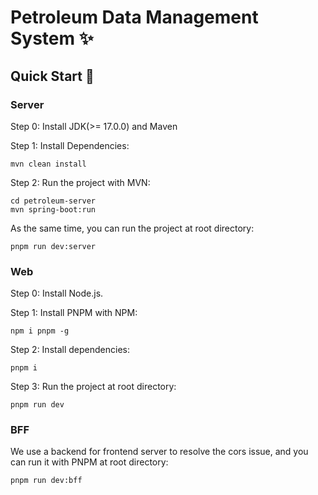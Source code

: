# Petroleum Data Management System ✨

## Quick Start 🚀

### Server

Step 0: Install JDK(>= 17.0.0) and Maven

Step 1: Install Dependencies:
```shell
mvn clean install
```

Step 2: Run the project with MVN:
```shell
cd petroleum-server
mvn spring-boot:run
```
As the same time, you can run the project at root directory:
```shell
pnpm run dev:server
```

### Web

Step 0: Install Node.js.

Step 1: Install PNPM with NPM:

```shell
npm i pnpm -g
```

Step 2: Install dependencies:

```shell
pnpm i 
```

Step 3: Run the project at root directory:
```shell
pnpm run dev
```

### BFF
We use a backend for frontend server to resolve the cors issue, and you can run it with PNPM at root directory:
```shell
pnpm run dev:bff
```
